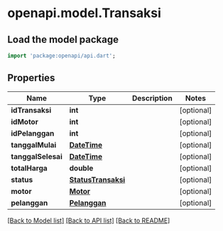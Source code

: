 # openapi.model.Transaksi

## Load the model package
```dart
import 'package:openapi/api.dart';
```

## Properties
Name | Type | Description | Notes
------------ | ------------- | ------------- | -------------
**idTransaksi** | **int** |  | [optional] 
**idMotor** | **int** |  | [optional] 
**idPelanggan** | **int** |  | [optional] 
**tanggalMulai** | [**DateTime**](DateTime.md) |  | [optional] 
**tanggalSelesai** | [**DateTime**](DateTime.md) |  | [optional] 
**totalHarga** | **double** |  | [optional] 
**status** | [**StatusTransaksi**](StatusTransaksi.md) |  | [optional] 
**motor** | [**Motor**](Motor.md) |  | [optional] 
**pelanggan** | [**Pelanggan**](Pelanggan.md) |  | [optional] 

[[Back to Model list]](../README.md#documentation-for-models) [[Back to API list]](../README.md#documentation-for-api-endpoints) [[Back to README]](../README.md)


